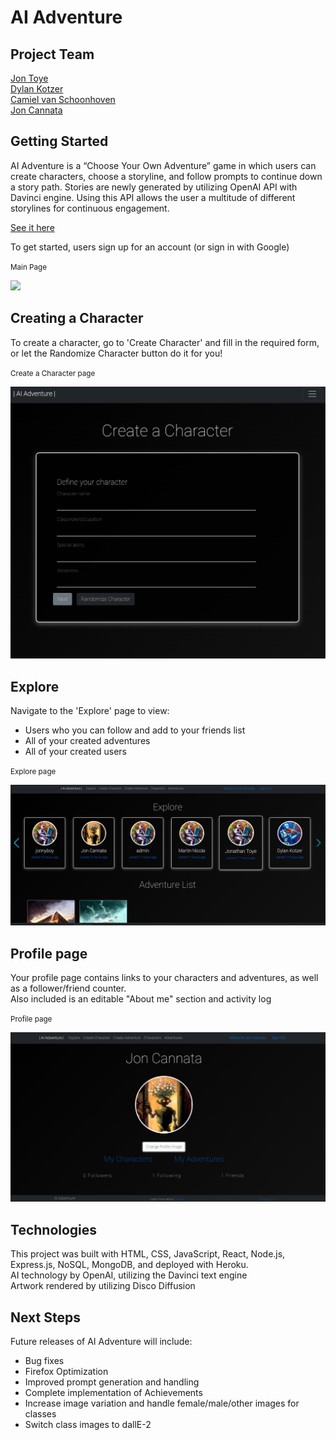 # AI Adventure

## Project Team

[Jon Toye](https://github.com/jontoye)<br>
[Dylan Kotzer](https://github.com/DKotzer)<br>
[Camiel van Schoonhoven](https://github.com/Runite-Drill)<br>
[Jon Cannata](https://github.com/cannatajon)<br>

## Getting Started

AI Adventure is a “Choose Your Own Adventure” game in which users can create characters, choose a storyline, and follow prompts to continue down a story path. Stories are newly generated by utilizing OpenAI API with Davinci engine. Using this API allows the user a multitude of different storylines for continuous engagement.

[See it here](https://aiventure.herokuapp.com/)

To get started, users sign up for an account (or sign in with Google)

<p><small>Main Page</small></p>
<img src="screenshots/home.png">
<br>

## Creating a Character

To create a character, go to 'Create Character' and fill in the required form, or let the Randomize Character button do it for you!

<p><small>Create a Character page</small></p>
<img src="screenshots/create-character.png">

## Explore

Navigate to the 'Explore' page to view:

<ul>
<li>Users who you can follow and add to your friends list</li>
<li>All of your created adventures</li>
<li>All of your created users</li>
</ul>

<p><small>Explore page</small></p>
<img src="screenshots/explore.png">

<br>

## Profile page

Your profile page contains links to your characters and adventures, as well as a follower/friend counter.<br>
Also included is an editable "About me" section and activity log

<p><small>Profile page</small></p>
<img src="screenshots/profile.png">

<br>

## Technologies

This project was built with HTML, CSS, JavaScript, React, Node.js, Express.js, NoSQL, MongoDB, and deployed with Heroku.<br>
AI technology by OpenAI, utilizing the Davinci text engine<br>
Artwork rendered by utilizing Disco Diffusion

## Next Steps

Future releases of AI Adventure will include:

<ul>
    <li>Bug fixes</li>
    <li>Firefox Optimization</li>
    <li>Improved prompt generation and handling</li>
    <li>Complete implementation of Achievements</li>
    <li>Increase image variation and handle female/male/other images for classes</li>
    <li>Switch class images to dallE-2</li>
</ul>

